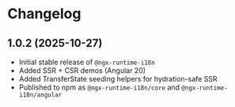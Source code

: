 # Changelog

## 1.0.2 (2025-10-27)

- Initial stable release of `@ngx-runtime-i18n`
- Added SSR + CSR demos (Angular 20)
- Added TransferState seeding helpers for hydration-safe SSR
- Published to npm as `@ngx-runtime-i18n/core` and `@ngx-runtime-i18n/angular`
